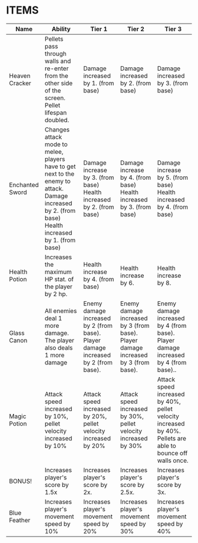 # ITEMS

Name | Ability | Tier 1 | Tier 2 | Tier 3
---|---|---|---|---
Heaven Cracker| Pellets pass through walls and re-enter from the other side of the screen. Pellet lifespan doubled. |Damage increased by 1. (from base)|Damage increased by 2. (from base)| Damage increased by 3. (from base)
Enchanted Sword | Changes attack mode to melee, players have to get next to the enemy to attack. Damage increased by 2. (from base) Health increased by 1. (from base)|Damage increase by 3. (from base) Health increased by 2. (from base)|Damage increase by 4. (from base) Health increased by 3. (from base) |Damage increase by 5. (from base) Health increased by 4. (from base)
Health Potion | Increases the maximum HP stat. of the player by 2 hp. | Health increase by 4. (from base) |Health increase by 6.|Health increase by 8.
Glass Canon| All enemies deal 1 more damage. The player also deals 1 more damage|Enemy damage increased by 2 (from base). Player damage increased by 2 (from base).|Enemy damage increased by 3 (from base). Player damage increased by 3 (from base).|Enemy damage increased by 4 (from base). Player damage increased by 4 (from base)..
Magic Potion| Attack speed increased by 10%, pellet velocity increased by 10% |Attack speed increased by 20%, pellet velocity increased by 20%|Attack speed increased by 30%, pellet velocity increased by 30%|Attack speed increased by 40%, pellet velocity increased by 40%. Pellets are able to bounce off walls once.
BONUS!|Increases player's score by 1.5x|Increases player's score by 2x.|Increases player's score by 2.5x.|Increases player's score by 3x.
Blue Feather |Increases player's movement speed by 10%|Increases player's movement speed by 20%|Increases player's movement speed by 30%|Increases player's movement speed by 40%
